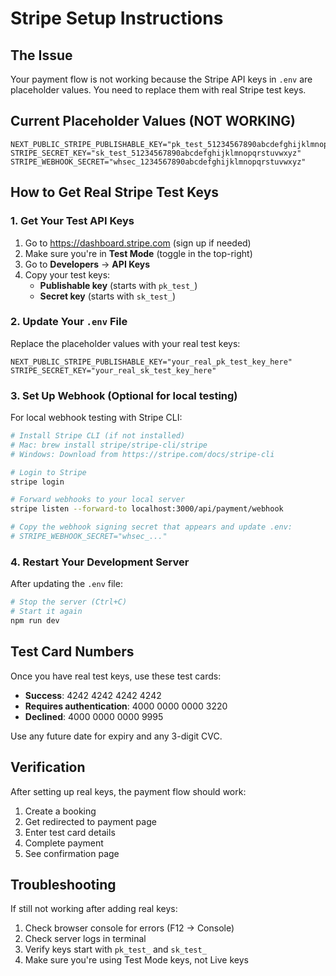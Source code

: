 # Stripe Setup Instructions

## The Issue
Your payment flow is not working because the Stripe API keys in `.env` are placeholder values. You need to replace them with real Stripe test keys.

## Current Placeholder Values (NOT WORKING)
```
NEXT_PUBLIC_STRIPE_PUBLISHABLE_KEY="pk_test_51234567890abcdefghijklmnopqrstuvwxyz"
STRIPE_SECRET_KEY="sk_test_51234567890abcdefghijklmnopqrstuvwxyz"
STRIPE_WEBHOOK_SECRET="whsec_1234567890abcdefghijklmnopqrstuvwxyz"
```

## How to Get Real Stripe Test Keys

### 1. Get Your Test API Keys
1. Go to https://dashboard.stripe.com (sign up if needed)
2. Make sure you're in **Test Mode** (toggle in the top-right)
3. Go to **Developers** → **API Keys**
4. Copy your test keys:
   - **Publishable key** (starts with `pk_test_`)
   - **Secret key** (starts with `sk_test_`)

### 2. Update Your `.env` File
Replace the placeholder values with your real test keys:
```env
NEXT_PUBLIC_STRIPE_PUBLISHABLE_KEY="your_real_pk_test_key_here"
STRIPE_SECRET_KEY="your_real_sk_test_key_here"
```

### 3. Set Up Webhook (Optional for local testing)
For local webhook testing with Stripe CLI:
```bash
# Install Stripe CLI (if not installed)
# Mac: brew install stripe/stripe-cli/stripe
# Windows: Download from https://stripe.com/docs/stripe-cli

# Login to Stripe
stripe login

# Forward webhooks to your local server
stripe listen --forward-to localhost:3000/api/payment/webhook

# Copy the webhook signing secret that appears and update .env:
# STRIPE_WEBHOOK_SECRET="whsec_..."
```

### 4. Restart Your Development Server
After updating the `.env` file:
```bash
# Stop the server (Ctrl+C)
# Start it again
npm run dev
```

## Test Card Numbers
Once you have real test keys, use these test cards:
- **Success**: 4242 4242 4242 4242
- **Requires authentication**: 4000 0000 0000 3220
- **Declined**: 4000 0000 0000 9995

Use any future date for expiry and any 3-digit CVC.

## Verification
After setting up real keys, the payment flow should work:
1. Create a booking
2. Get redirected to payment page
3. Enter test card details
4. Complete payment
5. See confirmation page

## Troubleshooting
If still not working after adding real keys:
1. Check browser console for errors (F12 → Console)
2. Check server logs in terminal
3. Verify keys start with `pk_test_` and `sk_test_`
4. Make sure you're using Test Mode keys, not Live keys